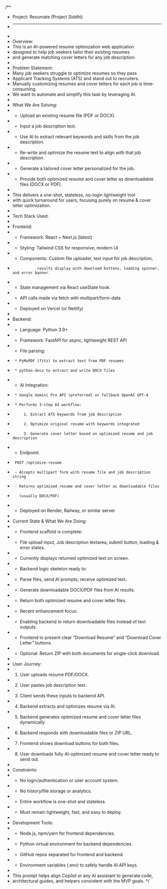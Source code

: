 /**
 * Project: Resumate (Project Siddhi)
 * ----------------------------------
 * 
 * Overview:
 * This is an AI-powered resume optimization web application
 * designed to help job seekers tailor their existing resumes 
 * and generate matching cover letters for any job description.
 *
 * Problem Statement:
 * Many job seekers struggle to optimize resumes so they pass
 * Applicant Tracking Systems (ATS) and stand out to recruiters.
 * Manually customizing resumes and cover letters for each job is time-consuming.
 * We want to automate and simplify this task by leveraging AI.
 *
 * What We Are Solving:
 * - Upload an existing resume file (PDF or DOCX).
 * - Input a job description text.
 * - Use AI to extract relevant keywords and skills from the job description.
 * - Re-write and optimize the resume text to align with that job description.
 * - Generate a tailored cover letter personalized for the job.
 * - Provide both optimized resume and cover letter as downloadable files (DOCX or PDF).
 *
 * This delivers a one-shot, stateless, no-login lightweight tool
 * with quick turnaround for users, focusing purely on resume & cover letter optimization.
 *
 * Tech Stack Used:
 * 
 * Frontend:
 *  - Framework: React + Next.js (latest)
 *  - Styling: Tailwind CSS for responsive, modern UI
 *  - Components: Custom file uploader, text input for job description,
 *                results display with download buttons, loading spinner, and error banner.
 *  - State management via React useState hook.
 *  - API calls made via fetch with multipart/form-data
 *  - Deployed on Vercel (or Netlify)
 * 
 * Backend:
 *  - Language: Python 3.9+
 *  - Framework: FastAPI for async, lightweight REST API
 *  - File parsing:
 *      * PyMuPDF (fitz) to extract text from PDF resumes
 *      * python-docx to extract and write DOCX files
 *  - AI Integration:
 *      * Google Gemini Pro API (preferred) or fallback OpenAI GPT-4
 *      * Performs 3-step AI workflow:
 *          1. Extract ATS keywords from job description
 *          2. Optimize original resume with keywords integrated
 *          3. Generate cover letter based on optimized resume and job description
 *  - Endpoint:
 *      POST /optimize-resume
 *      - Accepts multipart form with resume file and job description string
 *      - Returns optimized resume and cover letter as downloadable files
 *        (usually DOCX/PDF)
 *  - Deployed on Render, Railway, or similar server
 * 
 * Current State & What We Are Doing:
 * - Frontend scaffold is complete:
 *   * File upload input, Job description textarea, submit button, loading & error states.
 *   * Currently displays returned optimized text on screen.
 * - Backend logic skeleton ready to:
 *   * Parse files, send AI prompts, receive optimized text.
 *   * Generate downloadable DOCX/PDF files from AI results.
 *   * Return both optimized resume and cover letter files.
 * - Recent enhancement focus:
 *   * Enabling backend to return downloadable files instead of text outputs.
 *   * Frontend to present clear “Download Resume” and “Download Cover Letter” buttons.
 *   * Optional: Return ZIP with both documents for single-click download.
 *
 * User Journey:
 * 1. User uploads resume PDF/DOCX.
 * 2. User pastes job description text.
 * 3. Client sends these inputs to backend API.
 * 4. Backend extracts and optimizes resume via AI.
 * 5. Backend generates optimized resume and cover letter files dynamically.
 * 6. Backend responds with downloadable files or ZIP URL.
 * 7. Frontend shows download buttons for both files.
 * 8. User downloads fully AI-optimized resume and cover letter ready to send out.
 *
 * Constraints:
 * - No login/authentication or user account system.
 * - No history/file storage or analytics.
 * - Entire workflow is one-shot and stateless.
 * - Must remain lightweight, fast, and easy to deploy.
 *
 * Development Tools:
 *  - Node.js, npm/yarn for frontend dependencies.
 *  - Python virtual environment for backend dependencies.
 *  - GitHub repos separated for frontend and backend.
 *  - Environment variables (.env) to safely handle AI API keys.
 *
 * This prompt helps align Copilot or any AI assistant to generate code,
 * architectural guides, and helpers consistent with the MVP goals.
 */
